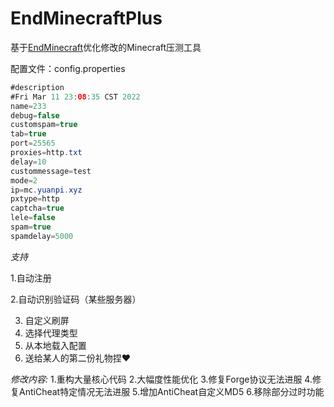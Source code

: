 # EndMinecraftPlus
基于<a href="https://github.com/iuli-moe/EndMinecraft">EndMinecraft</a>优化修改的Minecraft压测工具

配置文件：config.properties

```java
#description
#Fri Mar 11 23:08:35 CST 2022
name=233
debug=false
customspam=true
tab=true
port=25565
proxies=http.txt
delay=10
custommessage=test
mode=2
ip=mc.yuanpi.xyz
pxtype=http
captcha=true
lele=false
spam=true
spamdelay=5000

```



*支持*

1.自动注册

2.自动识别验证码（某些服务器）

3. 自定义刷屏
4. 选择代理类型
5. 从本地载入配置
6. 送给某人的第二份礼物捏❤

*修改内容:*
1.重构大量核心代码
2.大幅度性能优化
3.修复Forge协议无法进服
4.修复AntiCheat特定情况无法进服
5.增加AntiCheat自定义MD5
6.移除部分过时功能
